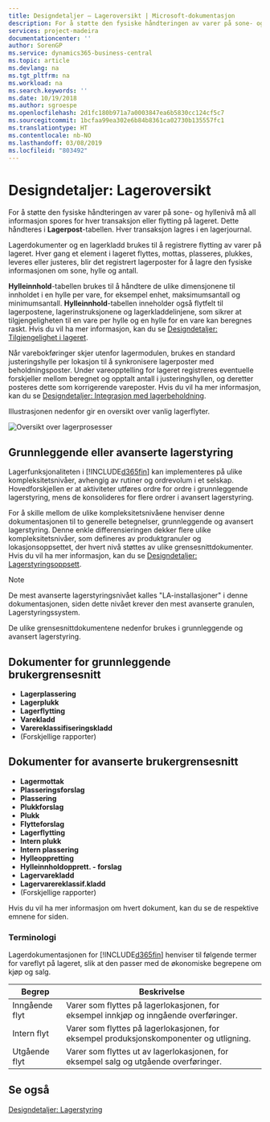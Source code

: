 ```yaml
---
title: Designdetaljer – Lageroversikt | Microsoft-dokumentasjon
description: For å støtte den fysiske håndteringen av varer på sone- og hyllenivå må all informasjon spores for hver transaksjon eller flytting på lageret. Dette håndteres i **Lagerpost**-tabellen. Hver transaksjon lagres i en lagerjournal.
services: project-madeira
documentationcenter: ''
author: SorenGP
ms.service: dynamics365-business-central
ms.topic: article
ms.devlang: na
ms.tgt_pltfrm: na
ms.workload: na
ms.search.keywords: ''
ms.date: 10/19/2018
ms.author: sgroespe
ms.openlocfilehash: 2d1fc180b971a7a0003847ea6b5830cc124cf5c7
ms.sourcegitcommit: 1bcfaa99ea302e6b84b8361ca02730b135557fc1
ms.translationtype: HT
ms.contentlocale: nb-NO
ms.lasthandoff: 03/08/2019
ms.locfileid: "803492"
---
```

# <a name="design-details-warehouse-overview"></a>Designdetaljer: Lageroversikt
For å støtte den fysiske håndteringen av varer på sone- og hyllenivå må all informasjon spores for hver transaksjon eller flytting på lageret. Dette håndteres i **Lagerpost**-tabellen. Hver transaksjon lagres i en lagerjournal.  

Lagerdokumenter og en lagerkladd brukes til å registrere flytting av varer på lageret. Hver gang et element i lageret flyttes, mottas, plasseres, plukkes, leveres eller justeres, blir det registrert lagerposter for å lagre den fysiske informasjonen om sone, hylle og antall.

**Hylleinnhold**-tabellen brukes til å håndtere de ulike dimensjonene til innholdet i en hylle per vare, for eksempel enhet, maksimumsantall og minimumsantall. **Hylleinnhold**-tabellen inneholder også flytfelt til lagerpostene, lagerinstruksjonene og lagerkladdelinjene, som sikrer at tilgjengeligheten til en vare per hylle og en hylle for en vare kan beregnes raskt. Hvis du vil ha mer informasjon, kan du se [Designdetaljer: Tilgjengelighet i lageret](design-details-availability-in-the-warehouse.md).  

Når varebokføringer skjer utenfor lagermodulen, brukes en standard justeringshylle per lokasjon til å synkronisere lagerposter med beholdningsposter. Under vareopptelling for lageret registreres eventuelle forskjeller mellom beregnet og opptalt antall i justeringshyllen, og deretter posteres dette som korrigerende vareposter. Hvis du vil ha mer informasjon, kan du se [Designdetaljer: Integrasjon med lagerbeholdning](design-details-integration-with-inventory.md).  

Illustrasjonen nedenfor gir en oversikt over vanlig lagerflyter.  

![Oversikt over lagerprosesser](media/design_details_warehouse_management_overview.png "Oversikt over lagerprosesser")  

## <a name="basic-or-advanced-warehousing"></a>Grunnleggende eller avanserte lagerstyring  
Lagerfunksjonaliteten i [!INCLUDE[d365fin](includes/d365fin_md.md)] kan implementeres på ulike kompleksitetsnivåer, avhengig av rutiner og ordrevolum i et selskap. Hovedforskjellen er at aktiviteter utføres ordre for ordre i grunnleggende lagerstyring, mens de konsolideres for flere ordrer i avansert lagerstyring.  

 For å skille mellom de ulike kompleksitetsnivåene henviser denne dokumentasjonen til to generelle betegnelser, grunnleggende og avansert lagerstyring. Denne enkle differensieringen dekker flere ulike kompleksitetsnivåer, som defineres av produktgranuler og lokasjonsoppsettet, der hvert nivå støttes av ulike grensesnittdokumenter. Hvis du vil ha mer informasjon, kan du se [Designdetaljer: Lagerstyringsoppsett](design-details-warehouse-setup.md).  

> [!NOTE]  
>  De mest avanserte lagerstyringsnivået kalles "LA-installasjoner" i denne dokumentasjonen, siden dette nivået krever den mest avanserte granulen, Lagerstyringssystem.  

 De ulike grensesnittdokumentene nedenfor brukes i grunnleggende og avansert lagerstyring.  

## <a name="basic-ui-documents"></a>Dokumenter for grunnleggende brukergrensesnitt  

-   **Lagerplassering**  
-   **Lagerplukk**  
-   **Lagerflytting**  
-   **Varekladd**  
-   **Varereklassifiseringskladd**  
-   (Forskjellige rapporter)  

## <a name="advanced-ui-documents"></a>Dokumenter for avanserte brukergrensesnitt  

-   **Lagermottak**  
-   **Plasseringsforslag**  
-   **Plassering**  
-   **Plukkforslag**  
-   **Plukk**  
-   **Flytteforslag**  
-   **Lagerflytting**  
-   **Intern plukk**  
-   **Intern plassering**  
-   **Hylleoppretting**  
-   **Hylleinnholdopprett. - forslag**  
-   **Lagervarekladd**  
-   **Lagervarereklassif.kladd**  
-   (Forskjellige rapporter)  

Hvis du vil ha mer informasjon om hvert dokument, kan du se de respektive emnene for siden.  

### <a name="terminology"></a>Terminologi  
Lagerdokumentasjonen for [!INCLUDE[d365fin](includes/d365fin_md.md)] henviser til følgende termer for vareflyt på lageret, slik at den passer med de økonomiske begrepene om kjøp og salg.  

|Begrep|Beskrivelse|  
|----------|---------------------------------------|  
|Inngående flyt|Varer som flyttes på lagerlokasjonen, for eksempel innkjøp og inngående overføringer.|  
|Intern flyt|Varer som flyttes på lagerlokasjonen, for eksempel produksjonskomponenter og utligning.|  
|Utgående flyt|Varer som flyttes ut av lagerlokasjonen, for eksempel salg og utgående overføringer.|  

## <a name="see-also"></a>Se også  
 [Designdetaljer: Lagerstyring](design-details-warehouse-management.md)
